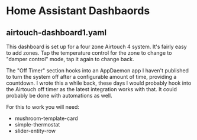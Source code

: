 # Home Assistant Dashbaords
## airtouch-dashboard1.yaml
This dashboard is set up for a four zone Airtouch 4 system. It's fairly easy to add zones. Tap the temperature control for the zone to change to "damper control"
mode, tap it again to change back.

The "Off Timer" section hooks into an AppDaemon app I haven't published to turn the system off after a configurable amount of time, providing a countdown.  I wrote this a while back, these days I would probably hook into the Airtouch off timer as the latest integration works with that. It could probably be done with automations as well.

For this to work you will need:
 - mushroom-template-card
 - simple-thermostat
 - slider-entity-row